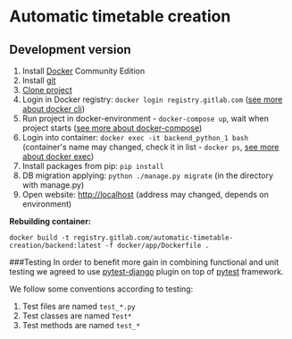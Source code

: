 # Automatic timetable creation
## Development version

1. Install [Docker](https://www.docker.com/) Community Edition
2. Install [git](https://git-scm.com/)
3. [Clone project](https://git-scm.com/docs/git-clone)
4. Login in Docker registry: `docker login registry.gitlab.com` ([see more about docker cli](https://docs.docker.com/engine/reference/commandline/cli/))
5. Run project in docker-environment - `docker-compose up`, wait when project starts
([see more about docker-compose](https://docs.docker.com/compose/))
6. Login into container: `docker exec -it backend_python_1 bash` (container's name may changed, check it in list - `docker ps`,
[see more about docker exec](https://docs.docker.com/engine/reference/commandline/exec/))
7. Install packages from pip: `pip install`
8. DB migration applying: `python ./manage.py migrate` (in the directory with manage.py)
9. Open website: [http://localhost](http://localhost) (address may changed, depends on environment)


__Rebuilding container:__

    docker build -t registry.gitlab.com/automatic-timetable-creation/backend:latest -f docker/app/Dockerfile .



###Testing
In order to benefit more gain in combining functional and unit testing we agreed to use [pytest-django](https://pytest-django.readthedocs.io/en/latest) plugin on top of [pytest](https://docs.pytest.org/en/latest/contents.html) framework. 


We follow some conventions according to testing:
1. Test files are named `test_*.py`
2. Test classes are named `Test*`
3. Test methods are named `test_*`